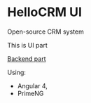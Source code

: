 # HelloCRM UI
Open-source CRM system 

This is UI part 

[Backend part](https://github.com/oliynikm/hellocrm)

Using: 
* Angular 4,
* PrimeNG

